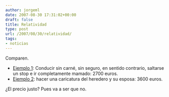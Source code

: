 ```yaml
---
author: jorgeml
date: 2007-08-30 17:31:02+00:00
draft: false
title: Relatividad
type: post
url: /2007/08/30/relatividad/
tags:
- noticias
---
```


Comparen.

* [Ejemplo 1](http://www.adn.es/ciudadanos/20070830/NWS-0964-Policia-temerario-conductor-multas-impone.html): Conducir sin carné, sin seguro, en sentido contrario, saltarse un stop e ir completamente mamado: 2700 euros.
* [Ejemplo 2](http://www.adn.es/ciudadanos/20070830/NWS-1105-Principes-Marlaska-Jueves-caricatura-autores.html): hacer una caricatura del heredero y su esposa: 3600 euros.

¿El precio justo? Pues va a ser que no.
